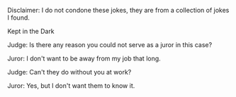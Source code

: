 Disclaimer: I do not condone these jokes, they are from a collection of jokes I found.

Kept in the Dark

Judge: Is there any reason you could not serve as a juror in this case?

Juror: I don't want to be away from my job that long.

Judge: Can't they do without you at work?

Juror: Yes, but I don't want them to know it.

